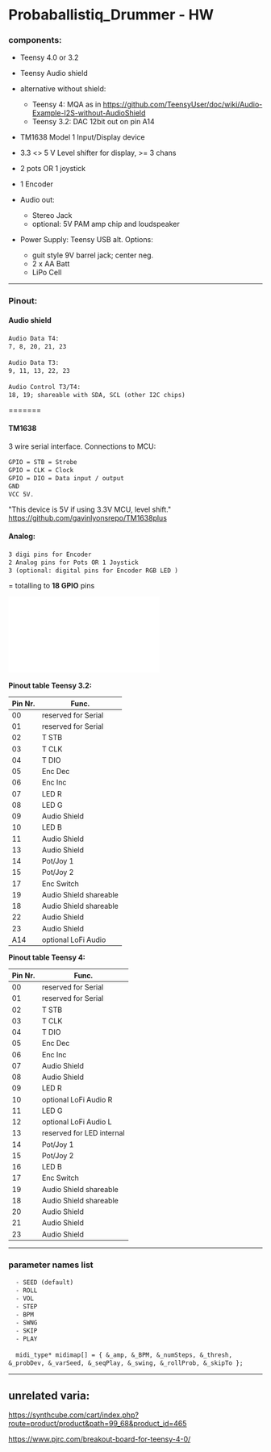 # Probaballistiq_Drummer - HW

### components:
- Teensy 4.0 or 3.2
- Teensy Audio shield
- alternative without shield: 
	- Teensy 4: MQA as in <https://github.com/TeensyUser/doc/wiki/Audio-Example-I2S-without-AudioShield>
	- Teensy 3.2: DAC 12bit out on pin A14
- TM1638 Model 1 Input/Display device
- 3.3 <> 5 V Level shifter for display, >= 3 chans
- 2 pots OR 1 joystick
- 1 Encoder
- Audio out:
	- Stereo Jack 
	- optional: 5V PAM amp chip and loudspeaker
- Power Supply: Teensy USB
  alt. Options:

	- guit style 9V barrel jack; center neg.
	- 2 x AA Batt
	- LiPo Cell

------------


### Pinout:

#### Audio shield 

	Audio Data T4: 
	7, 8, 20, 21, 23

	Audio Data T3: 
	9, 11, 13, 22, 23

	Audio Control T3/T4: 
	18, 19; shareable with SDA, SCL (other I2C chips)

=======
#### TM1638

 3 wire serial interface.
Connections to MCU:

    GPIO = STB = Strobe
    GPIO = CLK = Clock
    GPIO = DIO = Data input / output
    GND
    VCC 5V.

"This device is 5V if using 3.3V MCU, level shift."
https://github.com/gavinlyonsrepo/TM1638plus


#### Analog:
	3 digi pins for Encoder
	2 Analog pins for Pots OR 1 Joystick
	3 (optional: digital pins for Encoder RGB LED )

= totalling to **18 GPIO** pins

![pinout pdf](Pinout.pdf)
	
**Pinout table Teensy 3.2:**

Pin Nr. | Func. 
--------|------- 
00		| reserved for Serial
01		| reserved for Serial
02		| T STB 
03		| T CLK 
04		| T DIO 
05		| Enc Dec
06		| Enc Inc
07		| LED R
08		| LED G
09		| Audio Shield
10		| LED B
11		| Audio Shield
13		| Audio Shield
14		| Pot/Joy 1
15		| Pot/Joy 2
17		| Enc Switch
19		| Audio Shield shareable
18		| Audio Shield shareable
22		| Audio Shield
23		| Audio Shield
A14		| optional LoFi Audio

**Pinout table Teensy 4:**

Pin Nr. | Func.  
--------|------- 
00		| reserved for Serial
01		| reserved for Serial
02		| T STB 
03		| T CLK 
04		| T DIO 
05		| Enc Dec
06		| Enc Inc
07		| Audio Shield
08		| Audio Shield
09		| LED R
10		| optional LoFi Audio R
11		| LED G
12		| optional LoFi Audio L
13		| reserved for LED internal
14		| Pot/Joy 1
15		| Pot/Joy 2
16		| LED B
17		| Enc Switch
19		| Audio Shield shareable
18		| Audio Shield shareable
20		| Audio Shield
21		| Audio Shield
23		| Audio Shield


---------

### parameter names list
````
  - SEED (default)
  - ROLL
  - VOL
  - STEP
  - BPM
  - SWNG
  - SKIP
  - PLAY

  midi_type* midimap[] = { &_amp, &_BPM, &_numSteps, &_thresh, &_probDev, &_varSeed, &_seqPlay, &_swing, &_rollProb, &_skipTo };

````

-----------------
## unrelated varia: 

https://synthcube.com/cart/index.php?route=product/product&path=99_68&product_id=465

https://www.pjrc.com/breakout-board-for-teensy-4-0/

